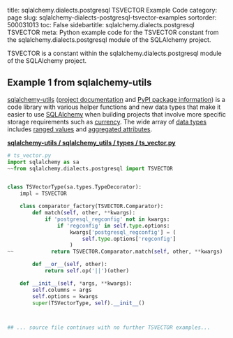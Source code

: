 title: sqlalchemy.dialects.postgresql TSVECTOR Example Code
category: page
slug: sqlalchemy-dialects-postgresql-tsvector-examples
sortorder: 500031013
toc: False
sidebartitle: sqlalchemy.dialects.postgresql TSVECTOR
meta: Python example code for the TSVECTOR constant from the sqlalchemy.dialects.postgresql module of the SQLAlchemy project.


TSVECTOR is a constant within the sqlalchemy.dialects.postgresql module of the SQLAlchemy project.


## Example 1 from sqlalchemy-utils
[sqlalchemy-utils](https://github.com/kvesteri/sqlalchemy-utils)
([project documentation](https://sqlalchemy-utils.readthedocs.io/en/latest/)
and
[PyPI package information](https://pypi.org/project/SQLAlchemy-Utils/))
is a code library with various helper functions and new data types
that make it easier to use [SQLAlchemy](/sqlalchemy.html) when building
projects that involve more specific storage requirements such as
[currency](https://sqlalchemy-utils.readthedocs.io/en/latest/data_types.html#module-sqlalchemy_utils.types.currency).
The wide array of
[data types](https://sqlalchemy-utils.readthedocs.io/en/latest/data_types.html)
includes [ranged values](https://sqlalchemy-utils.readthedocs.io/en/latest/range_data_types.html)
and [aggregated attributes](https://sqlalchemy-utils.readthedocs.io/en/latest/aggregates.html).

[**sqlalchemy-utils / sqlalchemy_utils / types / ts_vector.py**](https://github.com/kvesteri/sqlalchemy-utils/blob/master/sqlalchemy_utils/types/ts_vector.py)

```python
# ts_vector.py
import sqlalchemy as sa
~~from sqlalchemy.dialects.postgresql import TSVECTOR


class TSVectorType(sa.types.TypeDecorator):
    impl = TSVECTOR

    class comparator_factory(TSVECTOR.Comparator):
        def match(self, other, **kwargs):
            if 'postgresql_regconfig' not in kwargs:
                if 'regconfig' in self.type.options:
                    kwargs['postgresql_regconfig'] = (
                        self.type.options['regconfig']
                    )
~~            return TSVECTOR.Comparator.match(self, other, **kwargs)

        def __or__(self, other):
            return self.op('||')(other)

    def __init__(self, *args, **kwargs):
        self.columns = args
        self.options = kwargs
        super(TSVectorType, self).__init__()



## ... source file continues with no further TSVECTOR examples...

```


